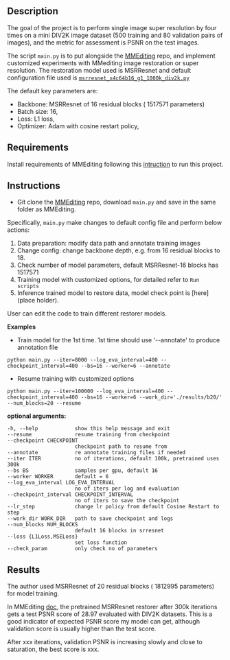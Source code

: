 ## Description
The goal of the project is to perform single image super resolution by four times on a mini DIV2K image dataset (500 training and 80 validation pairs of images), and the metric for assessment is PSNR on the test images. 

The script `main.py` is to put alongside the [MMEditing](https://github.com/open-mmlab/mmediting) repo, and implement customized experiments with MMediting image restoration or super resolution. The restoration model used is MSRResnet and default configuration file used is [`msrresnet_x4c64b16_g1_1000k_div2k.py`](https://github.com/open-mmlab/mmediting/blob/master/configs/restorers/srresnet_srgan/msrresnet_x4c64b16_g1_1000k_div2k.py)

The default key parameters are: 
-	Backbone: MSRResnet of 16 residual blocks ( 1517571 parameters)
-	Batch size:  16, 
-	Loss: L1 loss, 
-	Optimizer: Adam with cosine restart policy, 

## Requirements
Install requirements of MMEditing following this [intruction](https://github.com/open-mmlab/mmediting/blob/master/docs/install.md) to run this project.

## Instructions
- Git clone the [MMEditing](https://github.com/open-mmlab/mmediting) repo, download `main.py` and save in the same folder as MMEditing. 

Specifically, `main.py` make changes to default config file and perform below actions:
1. Data preparation: modify data path and annotate training images
2. Change config: change backbone depth, e.g. from 16 residual blocks to 18.
3. Check number of model parameters, default MSRResnet-16 blocks has 1517571 
4. Training model with customized options, for detailed refer to `Run scripts`
5. Inference trained model to restore data, model check point is [here](place holder). 

User can edit the code to train different restorer models.

**Examples**
- Train model for the 1st time. 1st time should use '--annotate' to produce annotation file

`python main.py --iter=8000 --log_eva_interval=400 --checkpoint_interval=400 --bs=16 --worker=6 --annotate`
- Resume training with customized options

`python main.py --iter=100000 --log_eva_interval=400 --checkpoint_interval=400 --bs=16 --worker=6 --work_dir='./results/b20/' --num_blocks=20 --resume`

**optional arguments:**
  ```buildoutcfg
  -h, --help            show this help message and exit
  --resume              resume training from checkpoint
  --checkpoint CHECKPOINT
                        checkpoint path to resume from
  --annotate            re annotate training files if needed
  --iter ITER           no of iterations, default 100k, pretrained uses 300k
  --bs BS               samples per gpu, default 16
  --worker WORKER       default = 6
  --log_eva_interval LOG_EVA_INTERVAL
                        no of iters per log and evaluation
  --checkpoint_interval CHECKPOINT_INTERVAL
                        no of iters to save the checkpoint
  --lr_step             change lr policy from default Cosine Restart to step
  --work_dir WORK_DIR   path to save checkpoint and logs
  --num_blocks NUM_BLOCKS
                        default 16 blocks in srresnet
  --loss {L1Loss,MSELoss}
                        set loss function
  --check_param         only check no of parameters
```


## Results

The author used MSRResnet of 20 residual blocks ( 1812995 parameters) for model training. 

In MMEditing [doc](https://github.com/open-mmlab/mmediting/tree/master/configs/restorers/srresnet_srgan), the pretrained MSRResnet restorer after 300k iterations gets a test PSNR score of 28.97 evaluated with DIV2K datasets. This is a good indicator of expected PSNR score my model can get, although validation score is usually higher than the test score.

After xxx iterations, validation PSNR is increasing slowly and close to saturation, the best score is xxx.


